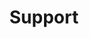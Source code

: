 ---
layout: page
title: Support
permalink: /support/
imports:
  - name: jquery
    load: first
  - name: tether
    load: first
  - name: bootstrap-css
    load: first
  - name: bootstrap-js
    load: last
style: _page
scripts: register
---